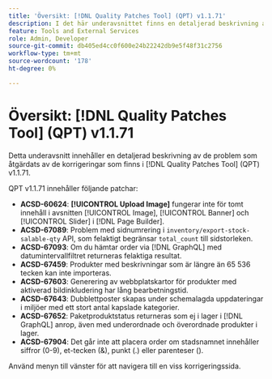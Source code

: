 ```yaml
---
title: 'Översikt: [!DNL Quality Patches Tool] (QPT) v1.1.71'
description: I det här underavsnittet finns en detaljerad beskrivning av de problem som åtgärdats av de korrigeringar som finns i  [!DNL Quality Patches Tool] (QPT) v1.1.71.
feature: Tools and External Services
role: Admin, Developer
source-git-commit: db405ed4cc0f600e24b22242db9e5f48f31c2756
workflow-type: tm+mt
source-wordcount: '178'
ht-degree: 0%

---
```


# Översikt: [!DNL Quality Patches Tool] (QPT) v1.1.71

Detta underavsnitt innehåller en detaljerad beskrivning av de problem som åtgärdats av de korrigeringar som finns i [!DNL Quality Patches Tool] (QPT) v1.1.71.

QPT v1.1.71 innehåller följande patchar:


* **ACSD-60624**: **[!UICONTROL Upload Image]** fungerar inte för tomt innehåll i avsnitten [!UICONTROL Image], [!UICONTROL Banner] och [!UICONTROL Slider] i [!DNL Page Builder].
* **ACSD-67089**: Problem med sidnumrering i `inventory/export-stock-salable-qty` API, som felaktigt begränsar `total_count` till sidstorleken.
* **ACSD-67093**: Om du hämtar order via [!DNL GraphQL] med datumintervallfiltret returneras felaktiga resultat.
* **ACSD-67459**: Produkter med beskrivningar som är längre än 65 536 tecken kan inte importeras.
* **ACSD-67603**: Generering av webbplatskartor för produkter med aktiverad bildinkludering har lång bearbetningstid.
* **ACSD-67643**: Dubblettposter skapas under schemalagda uppdateringar i miljöer med ett stort antal kapslade kategorier.
* **ACSD-67652**: Paketproduktstatus returneras som ej i lager i [!DNL GraphQL] anrop, även med underordnade och överordnade produkter i lager.
* **ACSD-67904**: Det går inte att placera order om stadsnamnet innehåller siffror (0-9), et-tecken (&amp;), punkt (.) eller parenteser ().

Använd menyn till vänster för att navigera till en viss korrigeringssida.
